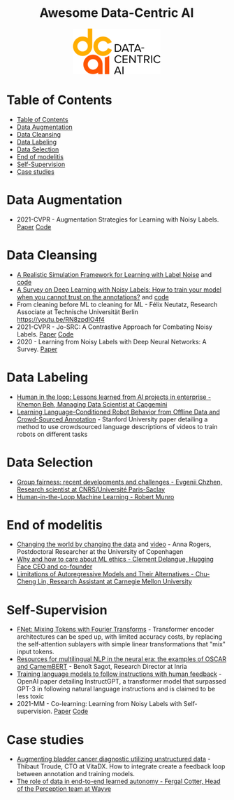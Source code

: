 <div align="center">
    <h1>Awesome Data-Centric AI</h1>
    <img src="./static/dcai-full-RGB-2400px.png" style="width: 200px;"/>
</div>

# Table of Contents

- [Table of Contents](#table-of-contents)
- [Data Augmentation](#data-augmentation)
- [Data Cleansing](#data-cleansing)
- [Data Labeling](#data-labeling)
- [Data Selection](#data-selection)
- [End of modelitis](#end-of-modelitis)
- [Self-Supervision](#self-supervision)
- [Case studies](#case-studies)

# Data Augmentation

- 2021-CVPR - Augmentation Strategies for Learning with Noisy Labels. [Paper](https://arxiv.org/abs/2103.02130) [Code](https://github.com/KentoNishi/Augmentation-for-LNL)

# Data Cleansing

- [A Realistic Simulation Framework for Learning with Label Noise](https://arxiv.org/pdf/2107.11413v1.pdf) and [code](https://github.com/deepmind/deepmind-research/tree/master/noisy_label)
- [A Survey on Deep Learning with Noisy Labels: How to train your model when you cannot trust on the annotations?](https://arxiv.org/abs/2012.03061) and [code](https://github.com/filipe-research/tutorial_noisylabels)
- From cleaning before ML to cleaning for ML - Félix Neutatz, Research Associate at Technische Universität Berlin
  https://youtu.be/RN8zpdIO4f4
- 2021-CVPR - Jo-SRC: A Contrastive Approach for Combating Noisy Labels. [Paper](https://arxiv.org/abs/2103.13029) [Code](https://github.com/NUST-Machine-Intelligence-Laboratory/Jo-SRC)
- 2020 - Learning from Noisy Labels with Deep Neural Networks: A Survey. [Paper](https://arxiv.org/abs/2007.08199)


# Data Labeling

- [Human in the loop: Lessons learned from AI projects in enterprise - Khemon Beh, Managing Data Scientist at Capgemini](https://youtu.be/qyTC8PSPuAw)
- [Learning Language-Conditioned Robot Behavior from Offline Data and Crowd-Sourced Annotation](https://arxiv.org/abs/2109.01115) - Stanford University paper detailing a method to use crowdsourced language descriptions of videos to train robots on different tasks

# Data Selection

- [Group fairness: recent developments and challenges - Evgenii Chzhen, Research scientist at CNRS/Université Paris-Saclay](https://youtu.be/0AEzkyYVk_s)
- [Human-in-the-Loop Machine Learning - Robert Munro](https://www.amazon.fr/Human-Loop-Machine-Learning/dp/1617296740)

# End of modelitis

- [Changing the world by changing the data](https://bit.ly/3HoNDXJ) and [video](https://youtu.be/rh7eV8KZEZ4) - Anna Rogers, Postdoctoral Researcher at the University of Copenhagen
- [Why and how to care about ML ethics - Clement Delangue, Hugging Face CEO and co-founder](https://youtu.be/ZflLClLnnLw)
- [Limitations of Autoregressive Models and Their Alternatives - Chu-Cheng Lin, Research Assistant at Carnegie Mellon University](https://youtu.be/SCanHYvPRvY)

# Self-Supervision

- [FNet: Mixing Tokens with Fourier Transforms](https://arxiv.org/abs/2105.03824) - Transformer encoder architectures can be sped up, with limited accuracy costs, by replacing the self-attention sublayers with simple linear transformations that "mix" input tokens.
- [Resources for multilingual NLP in the neural era: the examples of OSCAR and CamemBERT](https://youtu.be/5T-TxQqAYJo) - Benoît Sagot, Research Director at Inria
- [Training language models to follow instructions with human feedback](https://cdn.openai.com/papers/Training_language_models_to_follow_instructions_with_human_feedback.pdf) - OpenAI paper detailing InstructGPT, a transformer model that surpassed GPT-3 in following natural language instructions and is claimed to be less toxic
- 2021-MM - Co-learning: Learning from Noisy Labels with Self-supervision. [Paper](https://arxiv.org/abs/2108.04063) [Code](https://github.com/chengtan9907/co-training-based_noisy-label-learning)


# Case studies

- [Augmenting bladder cancer diagnostic utilizing unstructured data](https://youtu.be/1SlO5UdYL28) - Thibaut Troude, CTO at VitaDX. How to integrate create a feedback loop between annotation and training models.
- [The role of data in end-to-end learned autonomy - Fergal Cotter, Head of the Perception team at Wayve](https://youtu.be/0Dt0lHLaAX0)
